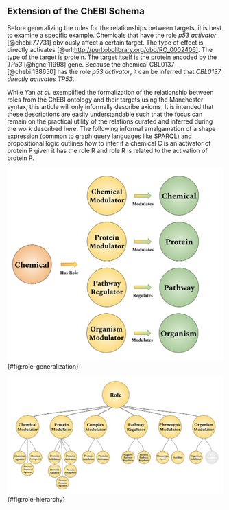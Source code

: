 ## Extension of the ChEBI Schema

Before generalizing the rules for the relationships between targets, it is best to examine a specific example.
Chemicals that have the role *p53 activator* [@chebi:77731] obviously affect a certain target.
The type of effect is directly activates [@url:http://purl.obolibrary.org/obo/RO_0002406]. The type of the target is protein.
The target itself is the protein encoded by the *TP53* [@hgnc:11998] gene.
Because the chemical CBL0137 [@chebi:138650] has the role *p53 activator*, it can be inferred that *CBL0137 directly activates TP53*. 

While Yan *et al.* exemplified the formalization of the relationship between roles from the ChEBI ontology and their targets using the Manchester syntax, this article will only informally describe axioms.
It is intended that these descriptions are easily understandable such that the focus can remain on the practical utility of the relations curated and inferred during the work described here.
The following informal amalgamation of a shape expression (common to graph query languages like SPARQL) and propositional logic outlines how to infer if a chemical C is an activator of protein P given it has the role R and role R is related to the activation of protein P.


![Generalization of the ChEBI schema to include relationships between several categories of roles and their target entities.](images/figure_2_role_generalization.svg){#fig:role-generalization}

![A hierarchy of chemical roles. Each role corresponds to a chemical having a given relationship. Within the ChEBI hierarchy, the role (CHEBI:50906) has three children: chemical role (CHEBI:51086), biological role (CHEBI:24432), and application (CHEBI:33232). Our interest lies with the latter two.](images/figure_3_role_hieararchy.svg){#fig:role-hierarchy}



